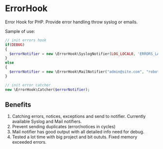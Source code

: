 ErrorHook
=========

Error Hook for PHP. Provide error handling throw syslog or emails.

Sample of use:
```php
// init errors hook
if(DEBUG)
{
  $errorNotifier = new \ErrorHook\SyslogNotifier(LOG_LOCAL0, 'ERRORS_LABEL');
}
else
{
  $errorNotifier = new \ErrorHook\MailNotifier("admin@site.com", "robot-noreply@site.com");
}

// init error catcher
new \ErrorHook\Catcher($errorNotifier);

```

Benefits
--------

1. Catching errors, notices, exceptions and send to notifier. Currently available Syslog and Mail notifiers.
2. Prevent sending duplicates (error/notices in cycles)
3. Mail notifier has good output with all detailed info need for debug.
4. Tested a lot time with big project and bit oututs. Fixed memory exceeded errors.
